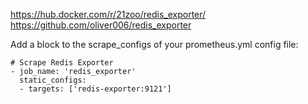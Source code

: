 https://hub.docker.com/r/21zoo/redis_exporter/
https://github.com/oliver006/redis_exporter


Add a block to the scrape_configs of your prometheus.yml config file:

```
# Scrape Redis Exporter
- job_name: 'redis_exporter'
  static_configs:
  - targets: ['redis-exporter:9121']
```
